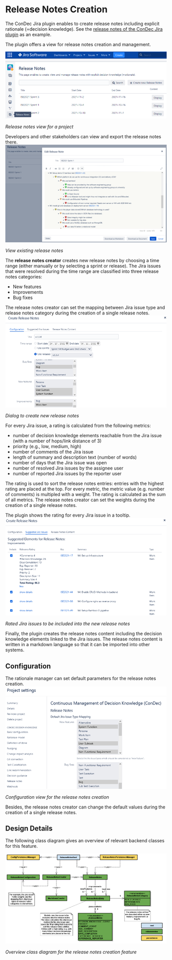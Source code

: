 # Release Notes Creation

The ConDec Jira plugin enables to create release notes including explicit rationale (=decision knowledge).
See the [release notes of the ConDec Jira plugin](https://github.com/cures-hub/cures-condec-jira/releases) as an example.

The plugin offers a view for release notes creation and management.

![Release notes view for a project](../screenshots/release_notes_view.png)

*Release notes view for a project*

Developers and other stakeholders can view and export the release notes there.
![View existing release notes](../screenshots/release_notes_edit_existing.png)

*View existing release notes*

The **release notes creator** creates new release notes by choosing a time range (either manually or by selecting a sprint or release).
The Jira issues that were resolved during the time range are classified into three release notes categories:
- New features
- Improvements
- Bug fixes

The release notes creator can set the mapping between Jira issue type and release notes category during the creation of a single release notes.
![Dialog to create new release notes](../screenshots/release_notes_create_config.png)

*Dialog to create new release notes*

For every Jira issue, a rating is calculated from the following metrics:
- number of decision knowledge elements reachable from the Jira issue (with a number of hops/link distance of 3)
- priority (e.g., low, medium, high)
- number of comments of the Jira issue
- length of summary and description text (number of words)
- number of days that the Jira issue was open
- number of resolved Jira issues by the assignee user
- number of reported Jira issues by the reporter user

The rating is used to sort the release notes entries: entries with the highest rating are placed at the top.
For every metric, the metric value (e.g. number of comments) is multipled with a weight.
The rating is calculated as the sum of all metrics.
The release notes creator can set the weights during the creation of a single release notes.

The plugin shows the rating for every Jira issue in a tooltip.
![Rated Jira issues to be included into the new release notes](../screenshots/release_notes_create_proposed_entries.png)

*Rated Jira issues to be included into the new release notes*

Finally, the plugin creates the release notes content including the decision knowledge elements linked to the Jira issues.
The release notes content is written in a markdown language so that it can be imported into other systems.

## Configuration
The rationale manager can set default parameters for the release notes creation.
![Configuration view for the release notes creation](../screenshots/config_release_notes.png)

*Configuration view for the release notes creation*

Besides, the release notes creator can change the default values during the creation of a single release notes.

## Design Details
The following class diagram gives an overview of relevant backend classes for this feature.

![Overview class diagram](../diagrams/class_diagram_release_notes.png)

*Overview class diagram for the release notes creation feature*